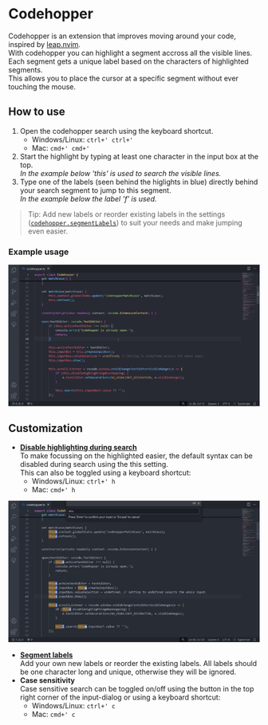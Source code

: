 # Codehopper

Codehopper is an extension that improves moving around your code, inspired by [leap.nvim](https://github.com/ggandor/leap.nvim).\
With codehopper you can highlight a segment accross all the visible lines. Each segment gets a unique label based on the characters of highlighted segments.\
This allows you to place the cursor at a specific segment without ever touching the mouse.

## How to use

1. Open the codehopper search using the keyboard shortcut.
    * Windows/Linux: `ctrl+' ctrl+'`
    * Mac: `cmd+' cmd+'`
2. Start the highlight by typing at least one character in the input box at the top.\
*In the example below 'this' is used to search the visible lines.*
3. Type one of the labels (seen behind the higlights in blue) directly behind your search segment to jump to this segment.\
*In the example below the label 'f' is used.*

> Tip: Add new labels or reorder existing labels in the settings ([`codehopper.segmentLabels`](vscode://settings/codehopper.segmentLabels)) to suit your needs and make jumping even easier.

### Example usage

![image](media/codehopper_preview.gif)

## Customization

* [**Disable highlighting during search**](vscode://settings/codehopper.disableHighlightingDuringSearch)\
To make focussing on the highlighted easier, the default syntax can be disabled during search using the this setting.\
This can also be toggled using a keyboard shortcut:
    * Windows/Linux: `ctrl+' h`
    * Mac: `cmd+' h`

![image](media/codehopper_nohighlight.jpg)

* [**Segment labels**](vscode://settings/codehopper.segmentLabels)\
Add your own new labels or reorder the existing labels. All labels should be one character long and unique, otherwise they will be ignored.
* **Case sensitivity**\
Case sensitive search can be toggled on/off using the button in the top right corner of the input-dialog or using a keyboard shortcut:
    * Windows/Linux: `ctrl+' c`
    * Mac: `cmd+' c`
